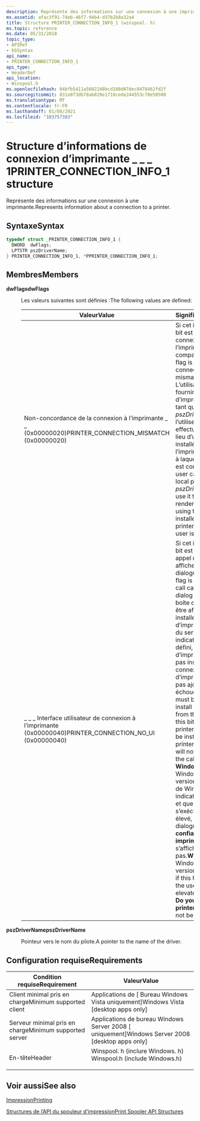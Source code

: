```yaml
---
description: Représente des informations sur une connexion à une imprimante.
ms.assetid: afac3f91-74eb-46f7-94b4-d37b2b8a32a4
title: Structure PRINTER_CONNECTION_INFO_1 (winspool. h)
ms.topic: reference
ms.date: 05/31/2018
topic_type:
- APIRef
- kbSyntax
api_name:
- PRINTER_CONNECTION_INFO_1
api_type:
- HeaderDef
api_location:
- Winspool.h
ms.openlocfilehash: 04bfb5411a5602248bcd188d07dec8478462fd2f
ms.sourcegitcommit: 831e8f3db78ab820e1710cede244553c70e50500
ms.translationtype: MT
ms.contentlocale: fr-FR
ms.lasthandoff: 01/08/2021
ms.locfileid: "103757383"
---
```

# <a name="printer_connection_info_1-structure"></a><span data-ttu-id="df66a-103">Structure d’informations de connexion d’imprimante \_ \_ \_ 1</span><span class="sxs-lookup"><span data-stu-id="df66a-103">PRINTER\_CONNECTION\_INFO\_1 structure</span></span>

<span data-ttu-id="df66a-104">Représente des informations sur une connexion à une imprimante.</span><span class="sxs-lookup"><span data-stu-id="df66a-104">Represents information about a connection to a printer.</span></span>

## <a name="syntax"></a><span data-ttu-id="df66a-105">Syntaxe</span><span class="sxs-lookup"><span data-stu-id="df66a-105">Syntax</span></span>


```C++
typedef struct _PRINTER_CONNECTION_INFO_1 {
  DWORD  dwFlags;
  LPTSTR pszDriverName;
} PRINTER_CONNECTION_INFO_1, *PPRINTER_CONNECTION_INFO_1;
```



## <a name="members"></a><span data-ttu-id="df66a-106">Membres</span><span class="sxs-lookup"><span data-stu-id="df66a-106">Members</span></span>

<dl> <dt>

<span data-ttu-id="df66a-107">**dwFlags**</span><span class="sxs-lookup"><span data-stu-id="df66a-107">**dwFlags**</span></span>
</dt> <dd>

<span data-ttu-id="df66a-108">Les valeurs suivantes sont définies :</span><span class="sxs-lookup"><span data-stu-id="df66a-108">The following values are defined:</span></span>



| <span data-ttu-id="df66a-109">Valeur</span><span class="sxs-lookup"><span data-stu-id="df66a-109">Value</span></span>                                      | <span data-ttu-id="df66a-110">Signification</span><span class="sxs-lookup"><span data-stu-id="df66a-110">Meaning</span></span>                                                                                                                                                                                                                                                                                                                                                                                                                                                                                             |
|--------------------------------------------|-----------------------------------------------------------------------------------------------------------------------------------------------------------------------------------------------------------------------------------------------------------------------------------------------------------------------------------------------------------------------------------------------------------------------------------------------------------------------------------------------------|
| <span data-ttu-id="df66a-111">Non-concordance de la connexion à l’imprimante \_ \_ (0x00000020)</span><span class="sxs-lookup"><span data-stu-id="df66a-111">PRINTER\_CONNECTION\_MISMATCH (0x00000020)</span></span> | <span data-ttu-id="df66a-112">Si cet indicateur de bit est défini, la connexion à l’imprimante n’est pas compatible.</span><span class="sxs-lookup"><span data-stu-id="df66a-112">If this bit-flag is set, the printer connection is mismatched.</span></span> <span data-ttu-id="df66a-113">L’utilisateur peut fournir un pilote d’impression local en tant que *pszDriverName* et l’utiliser pour effectuer le rendu au lieu d’utiliser le pilote installé sur l’imprimante serveur à laquelle l’utilisateur est connecté.</span><span class="sxs-lookup"><span data-stu-id="df66a-113">The user can supply a local print driver as *pszDriverName* and use it to do the rendering instead of using the driver installed on the server printer to which the user is connected.</span></span><br/>                                                                                                                                                                                                                                    |
| <span data-ttu-id="df66a-114">\_ \_ \_ Interface utilisateur de connexion à l’imprimante (0x00000040)</span><span class="sxs-lookup"><span data-stu-id="df66a-114">PRINTER\_CONNECTION\_NO\_UI (0x00000040)</span></span>   | <span data-ttu-id="df66a-115">Si cet indicateur de bit est défini, cet appel ne peut pas afficher une boîte de dialogue.</span><span class="sxs-lookup"><span data-stu-id="df66a-115">If this bit-flag is set then this call cannot display a dialog box.</span></span> <span data-ttu-id="df66a-116">Si une boîte de dialogue doit être affichée pour installer un pilote d’imprimante à partir du serveur et que cet indicateur de bit est défini, le pilote d’imprimante n’est pas installé, la connexion d’imprimante n’est pas ajoutée et l’appel échoue.</span><span class="sxs-lookup"><span data-stu-id="df66a-116">If a dialog box must be displayed to install a printer driver from the server and this bit-flag is set, the printer driver will not be installed, the printer connection will not be added, and the call will fail.</span></span><br/> <span data-ttu-id="df66a-117">**Windows 7 :** Dans Windows 7 et les versions ultérieures de Windows, si cet indicateur est défini et que l’utilisateur s’exécute en mode élevé, la boîte de dialogue **faites-vous confiance à cette imprimante ?** ne s’affichera pas.</span><span class="sxs-lookup"><span data-stu-id="df66a-117">**Windows 7:** In Windows 7 and later versions of Windows, if this flag is set and the user is running in elevated mode, the **Do you trust this printer?** dialog will not be shown.</span></span><br/> |



 

</dd> <dt>

<span data-ttu-id="df66a-118">**pszDriverName**</span><span class="sxs-lookup"><span data-stu-id="df66a-118">**pszDriverName**</span></span>
</dt> <dd>

<span data-ttu-id="df66a-119">Pointeur vers le nom du pilote.</span><span class="sxs-lookup"><span data-stu-id="df66a-119">A pointer to the name of the driver.</span></span>

</dd> </dl>

## <a name="requirements"></a><span data-ttu-id="df66a-120">Configuration requise</span><span class="sxs-lookup"><span data-stu-id="df66a-120">Requirements</span></span>



| <span data-ttu-id="df66a-121">Condition requise</span><span class="sxs-lookup"><span data-stu-id="df66a-121">Requirement</span></span> | <span data-ttu-id="df66a-122">Valeur</span><span class="sxs-lookup"><span data-stu-id="df66a-122">Value</span></span> |
|-------------------------------------|-----------------------------------------------------------------------------------------------------------|
| <span data-ttu-id="df66a-123">Client minimal pris en charge</span><span class="sxs-lookup"><span data-stu-id="df66a-123">Minimum supported client</span></span><br/> | <span data-ttu-id="df66a-124">Applications de \[ Bureau Windows Vista uniquement\]</span><span class="sxs-lookup"><span data-stu-id="df66a-124">Windows Vista \[desktop apps only\]</span></span><br/>                                                            |
| <span data-ttu-id="df66a-125">Serveur minimal pris en charge</span><span class="sxs-lookup"><span data-stu-id="df66a-125">Minimum supported server</span></span><br/> | <span data-ttu-id="df66a-126">Applications de bureau Windows Server 2008 \[ uniquement\]</span><span class="sxs-lookup"><span data-stu-id="df66a-126">Windows Server 2008 \[desktop apps only\]</span></span><br/>                                                      |
| <span data-ttu-id="df66a-127">En-tête</span><span class="sxs-lookup"><span data-stu-id="df66a-127">Header</span></span><br/>                   | <dl> <span data-ttu-id="df66a-128"><dt>Winspool. h (inclure Windows. h)</dt></span><span class="sxs-lookup"><span data-stu-id="df66a-128"><dt>Winspool.h (include Windows.h)</dt></span></span> </dl> |



## <a name="see-also"></a><span data-ttu-id="df66a-129">Voir aussi</span><span class="sxs-lookup"><span data-stu-id="df66a-129">See also</span></span>

<dl> <dt>

[<span data-ttu-id="df66a-130">Impression</span><span class="sxs-lookup"><span data-stu-id="df66a-130">Printing</span></span>](printdocs-printing.md)
</dt> <dt>

[<span data-ttu-id="df66a-131">Structures de l’API du spouleur d’impression</span><span class="sxs-lookup"><span data-stu-id="df66a-131">Print Spooler API Structures</span></span>](printing-and-print-spooler-structures.md)
</dt> </dl>

 

 




